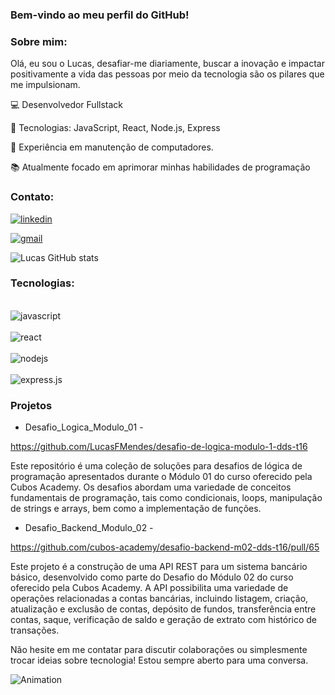 ### Bem-vindo ao meu perfil do GitHub! 

### Sobre mim:

 Olá, eu sou o Lucas, desafiar-me diariamente, buscar a inovação e impactar positivamente a vida das pessoas por meio da tecnologia são os pilares que me impulsionam.

💻 Desenvolvedor Fullstack

🌟 Tecnologias: JavaScript, React, Node.js, Express

🔧 Experiência em manutenção de computadores.

📚 Atualmente focado em aprimorar minhas habilidades de programação

### Contato:

[![linkedin](https://img.shields.io/badge/LinkedIn-0077B5?style=for-the-badge&logo=linkedin&logoColor=white)](https://www.linkedin.com/in/lucas-felipe-mendes-aa0473215/)


[![gmail](https://img.shields.io/badge/Gmail-D14836?style=for-the-badge&logo=gmail&logoColor=white)](https://www.linkedin.com/in/lucas-felipe-mendes-aa0473215/)

![Lucas GitHub stats](https://github-readme-stats.vercel.app/api?username=lucasfelipe&theme=merko&show_icons=true)

### Tecnologias:

<div style ="display: inline_block"><br/>
    <img align="center" alt="javascript" src="https://img.shields.io/badge/JavaScript-323330?style=for-the-badge&logo=javascript&logoColor=F7DF1E"/>
</div>

<div style ="display: inline_block"><br/>
    <img align="center" alt="react" src="https://img.shields.io/badge/React-20232A?style=for-the-badge&logo=react&logoColor=61DAFB"/>
</div>

<div style ="display: inline_block"><br/>
    <img align="center" alt="nodejs" src="https://img.shields.io/badge/Node.js-43853D?style=for-the-badge&logo=node.js&logoColor=whiteB"/>
</div>

<div style ="display: inline_block"><br/>
    <img align="center" alt="express.js" src="https://img.shields.io/badge/Express.js-404D59?style=for-the-badge"/>
</div>

### Projetos

* Desafio_Logica_Modulo_01 - 

https://github.com/LucasFMendes/desafio-de-logica-modulo-1-dds-t16

Este repositório é uma coleção de soluções para desafios de lógica de programação apresentados durante o Módulo 01 do curso oferecido pela Cubos Academy. Os desafios abordam uma variedade de conceitos fundamentais de programação, tais como condicionais, loops, manipulação de strings e arrays, bem como a implementação de funções.

* Desafio_Backend_Modulo_02 -

 https://github.com/cubos-academy/desafio-backend-m02-dds-t16/pull/65

Este projeto é a construção de uma API REST para um sistema bancário básico, desenvolvido como parte do Desafio do Módulo 02 do curso oferecido pela Cubos Academy. A API possibilita uma variedade de operações relacionadas a contas bancárias, incluindo listagem, criação, atualização e exclusão de contas, depósito de fundos, transferência entre contas, saque, verificação de saldo e geração de extrato com histórico de transações.


Não hesite em me contatar para discutir colaborações ou simplesmente trocar ideias sobre tecnologia! Estou sempre aberto para uma conversa.

<img src="https://camo.githubusercontent.com/de5b10503e84ba202fe038619e3df16b004baff4201694e041d3b13b93aaf53f/68747470733a2f2f6d656469612e67697068792e636f6d2f6d656469612f76312e59326c6b505463354d4749334e6a457863584a755a6d6c3465586b305a5468335a4851774f4441344d545a6f646d6c794e32466a59546b31615849334e326b336448647264695a6c634431324d563970626e526c636d35686246396e61575a66596e6c666157516d593351395a772f6247677363356d576f727966674b427831752f67697068792e676966" alt="Animation" data-canonical-src="https://media.giphy.com/media/v1.Y2lkPTc5MGI3NjExcXJuZml4eXk0ZTh3ZHQwODA4MTZodmlyN2FjYTk1aXI3N2k3dHdrdiZlcD12MV9pbnRlcm5hbF9naWZfYnlfaWQmY3Q9Zw/bGgsc5mWoryfgKBx1u/giphy.gif" style="max-width: 100%; display: inline-block;" data-target="animated-image.originalImage">


